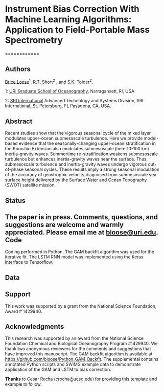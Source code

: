 # Instrument Bias Correction With Machine Learning Algorithms: Application to Field-Portable Mass Spectrometry
============

Authors
--------
[Brice Loose](https://bloose.github.io)<sup>1</sup>, R.T. Short<sup>2</sup>
, and S.K. Tolder<sup>2</sup>.

1: [URI Graduate School of Oceanography](https://web.uri.edu/gso/), Narragansett, RI, USA.

2: [SRI International](https://www.sri.com/) Advanced Technology and Systems Division, SRI International, St. Petersburg, FL
 Pasadena, CA, USA.


Abstract
--------
Recent studies show that the vigorous seasonal cycle of the mixed layer modulates 
upper-ocean submesoscale turbulence. 
Here we provide model-based evidence that the seasonally-changing upper-ocean 
stratification in the Kuroshio Extension also modulates submesoscale (here 10-100 km) 
inertia-gravity waves. Summertime re-stratification weakens submesoscale 
turbulence but enhances inertia-gravity waves near the surface. Thus, 
submesoscale turbulence and inertia-gravity waves undergo vigorous out-of-phase 
seasonal cycles. These results imply a strong seasonal modulation of 
the accuracy of geostrophic velocity diagnosed from submesoscale 
sea-surface height delivered by the Surface Water and Ocean Topography (SWOT) 
satellite mission.

Status
----------
  The paper is in press. Comments, questions, and suggestions are welcome and warmly appreciated. Please email me at bloose@uri.edu.
Code
----
Coding performed in Python.  The GAM backfit algorithm was used for the iterative fit.  The LSTM RNN model was implemented using the Keras interface to Tensorflow.

Data
------


Support
-------
This work was supported by a grant from the National Science Foundation, Award # 1429940.

Acknowledgments
----------------
This research was supported by an award from the National Science Foundation Chemical and Biological Oceanography Program #1429940. We thank two anonymous reviewers for the comments and suggestions that have improved this manuscript. The GAM backfit algorithm is available at https://github.com/bloose/Python_GAM_Backfit. The supplemental contains annotated Python scripts and SWIMS example data to demonstrate application of the GAM and LSTM to bias correction.

**Thanks** to Cesar Rocha (crocha@ucsd.edu) for providing this template and example to follow.
